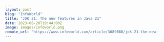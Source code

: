```yaml
---
layout: post
blog: "InfoWorld"
title: "JDK 21: The new features in Java 21"
date: 2023-06-20T19:44:00Z
image: images/infoworld.png
remote_url: "https://www.infoworld.com/article/3689880/jdk-21-the-new-features-in-java-21.html#tk.rss_applicationdevelopment"
---
```

